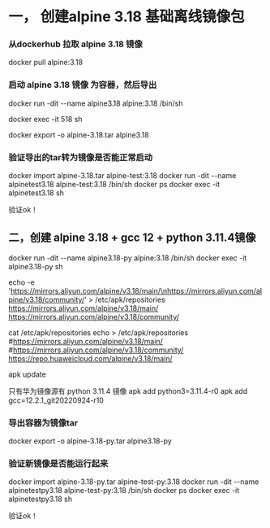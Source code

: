 # 一， 创建alpine 3.18 基础离线镜像包

### 从dockerhub 拉取 alpine 3.18 镜像
docker pull alpine:3.18

### 启动 alpine 3.18 镜像 为容器，然后导出
docker run -dit --name alpine3.18 alpine:3.18 /bin/sh

docker exec -it 518 sh

docker export -o alpine-3.18.tar alpine3.18

### 验证导出的tar转为镜像是否能正常启动
docker import alpine-3.18.tar alpine-test:3.18
docker run -dit --name alpinetest3.18 alpine-test:3.18 /bin/sh
docker ps
docker exec -it alpinetest3.18 sh

验证ok！

## 二，创建 alpine 3.18 + gcc 12 + python 3.11.4镜像

docker run -dit --name alpine3.18-py alpine:3.18 /bin/sh
docker exec -it alpine3.18-py sh

echo -e 'https://mirrors.aliyun.com/alpine/v3.18/main/\nhttps://mirrors.aliyun.com/alpine/v3.18/community/' > /etc/apk/repositories
https://mirrors.aliyun.com/alpine/v3.18/main/
https://mirrors.aliyun.com/alpine/v3.18/community/

cat /etc/apk/repositories
echo > /etc/apk/repositories
#https://mirrors.aliyun.com/alpine/v3.18/main/
#https://mirrors.aliyun.com/alpine/v3.18/community/
https://repo.huaweicloud.com/alpine/v3.18/main/

apk update

只有华为镜像源有 python 3.11.4 镜像
apk add python3=3.11.4-r0
apk add gcc=12.2.1_git20220924-r10

### 导出容器为镜像tar
docker export -o alpine-3.18-py.tar alpine3.18-py

### 验证新镜像是否能运行起来
docker import alpine-3.18-py.tar alpine-test-py:3.18
docker run -dit --name alpinetestpy3.18 alpine-test-py:3.18 /bin/sh
docker ps
docker exec -it alpinetestpy3.18 sh

验证ok！
